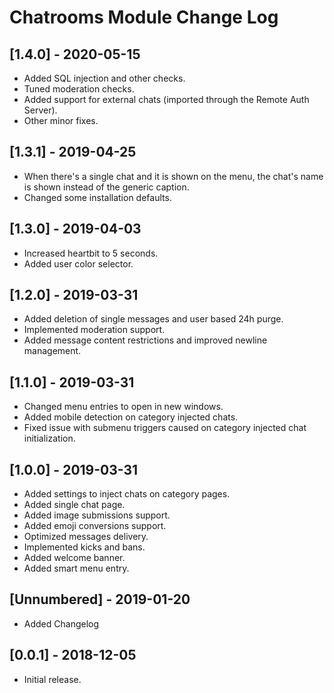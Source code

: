 
# Chatrooms Module Change Log

## [1.4.0] - 2020-05-15

- Added SQL injection and other checks.
- Tuned moderation checks.
- Added support for external chats (imported through the Remote Auth Server).
- Other minor fixes.

## [1.3.1] - 2019-04-25

- When there's a single chat and it is shown on the menu, the chat's name is shown instead of the generic caption.
- Changed some installation defaults.

## [1.3.0] - 2019-04-03

- Increased heartbit to 5 seconds.
- Added user color selector.

## [1.2.0] - 2019-03-31

- Added deletion of single messages and user based 24h purge.
- Implemented moderation support.
- Added message content restrictions and improved newline management.

## [1.1.0] - 2019-03-31

- Changed menu entries to open in new windows.
- Added mobile detection on category injected chats.
- Fixed issue with submenu triggers caused on category injected chat initialization.

## [1.0.0] - 2019-03-31

- Added settings to inject chats on category pages.
- Added single chat page.
- Added image submissions support.
- Added emoji conversions support.
- Optimized messages delivery.
- Implemented kicks and bans.
- Added welcome banner.
- Added smart menu entry.

## [Unnumbered] - 2019-01-20

- Added Changelog

## [0.0.1] - 2018-12-05

- Initial release.
